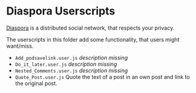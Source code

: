 # Diaspora Userscripts

[Diaspora] is a distributed social network, that respects your privacy.

The userscripts in this folder add some functionality, that users might want/miss.

* ``Add_podsavelink.user.js`` _description missing_
* ``Do_it_later.user.js`` _description missing_
* ``Nested_Comments.user.js`` _description missing_
* ``Quote_Post.user.js`` Quote the text of a post in an own post and link to the original post.


[Diaspora]: https://joindiaspora.com
